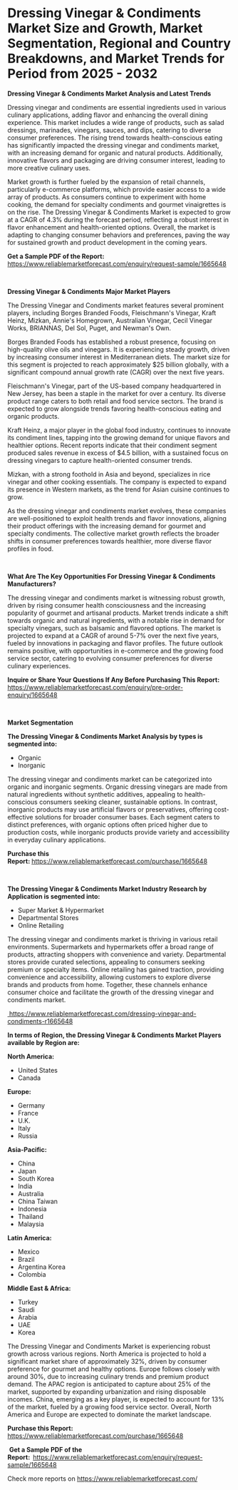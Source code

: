 <p><h1>Dressing Vinegar & Condiments Market Size and Growth, Market Segmentation, Regional and Country Breakdowns, and Market Trends for Period from 2025 -  2032</h1></p><p><strong>Dressing Vinegar & Condiments Market Analysis and Latest Trends</strong></p>
<p><p>Dressing vinegar and condiments are essential ingredients used in various culinary applications, adding flavor and enhancing the overall dining experience. This market includes a wide range of products, such as salad dressings, marinades, vinegars, sauces, and dips, catering to diverse consumer preferences. The rising trend towards health-conscious eating has significantly impacted the dressing vinegar and condiments market, with an increasing demand for organic and natural products. Additionally, innovative flavors and packaging are driving consumer interest, leading to more creative culinary uses.</p><p>Market growth is further fueled by the expansion of retail channels, particularly e-commerce platforms, which provide easier access to a wide array of products. As consumers continue to experiment with home cooking, the demand for specialty condiments and gourmet vinaigrettes is on the rise. The Dressing Vinegar & Condiments Market is expected to grow at a CAGR of 4.3% during the forecast period, reflecting a robust interest in flavor enhancement and health-oriented options. Overall, the market is adapting to changing consumer behaviors and preferences, paving the way for sustained growth and product development in the coming years.</p></p>
<p><strong>Get a Sample PDF of the Report:&nbsp;</strong> <a href="https://www.reliablemarketforecast.com/enquiry/request-sample/1665648?utm_campaign=3049&utm_medium=2&utm_source=Github&utm_content=ia&utm_term=07042025&utm_id=dressing-vinegar-condiments">https://www.reliablemarketforecast.com/enquiry/request-sample/1665648</a></p>
<p>&nbsp;</p>
<p><strong>Dressing Vinegar & Condiments Major Market Players</strong></p>
<p><p>The Dressing Vinegar and Condiments market features several prominent players, including Borges Branded Foods, Fleischmann's Vinegar, Kraft Heinz, Mizkan, Annie's Homegrown, Australian Vinegar, Cecil Vinegar Works, BRIANNAS, Del Sol, Puget, and Newman's Own. </p><p>Borges Branded Foods has established a robust presence, focusing on high-quality olive oils and vinegars. It is experiencing steady growth, driven by increasing consumer interest in Mediterranean diets. The market size for this segment is projected to reach approximately $25 billion globally, with a significant compound annual growth rate (CAGR) over the next five years.</p><p>Fleischmann's Vinegar, part of the US-based company headquartered in New Jersey, has been a staple in the market for over a century. Its diverse product range caters to both retail and food service sectors. The brand is expected to grow alongside trends favoring health-conscious eating and organic products.</p><p>Kraft Heinz, a major player in the global food industry, continues to innovate its condiment lines, tapping into the growing demand for unique flavors and healthier options. Recent reports indicate that their condiment segment produced sales revenue in excess of $4.5 billion, with a sustained focus on dressing vinegars to capture health-oriented consumer trends.</p><p>Mizkan, with a strong foothold in Asia and beyond, specializes in rice vinegar and other cooking essentials. The company is expected to expand its presence in Western markets, as the trend for Asian cuisine continues to grow.</p><p>As the dressing vinegar and condiments market evolves, these companies are well-positioned to exploit health trends and flavor innovations, aligning their product offerings with the increasing demand for gourmet and specialty condiments. The collective market growth reflects the broader shifts in consumer preferences towards healthier, more diverse flavor profiles in food.</p></p>
<p>&nbsp;</p>
<p><strong>What Are The Key Opportunities For Dressing Vinegar & Condiments Manufacturers?</strong></p>
<p><p>The dressing vinegar and condiments market is witnessing robust growth, driven by rising consumer health consciousness and the increasing popularity of gourmet and artisanal products. Market trends indicate a shift towards organic and natural ingredients, with a notable rise in demand for specialty vinegars, such as balsamic and flavored options. The market is projected to expand at a CAGR of around 5-7% over the next five years, fueled by innovations in packaging and flavor profiles. The future outlook remains positive, with opportunities in e-commerce and the growing food service sector, catering to evolving consumer preferences for diverse culinary experiences.</p></p>
<p><strong>Inquire or Share Your Questions If Any Before Purchasing This Report:</strong> <a href="https://www.reliablemarketforecast.com/enquiry/pre-order-enquiry/1665648?utm_campaign=3049&utm_medium=2&utm_source=Github&utm_content=ia&utm_term=07042025&utm_id=dressing-vinegar-condiments">https://www.reliablemarketforecast.com/enquiry/pre-order-enquiry/1665648</a></p>
<p>&nbsp;</p>
<p><strong>Market Segmentation</strong></p>
<p><strong>The Dressing Vinegar & Condiments Market Analysis by types is segmented into:</strong></p>
<p><ul><li>Organic</li><li>Inorganic</li></ul></p>
<p><p>The dressing vinegar and condiments market can be categorized into organic and inorganic segments. Organic dressing vinegars are made from natural ingredients without synthetic additives, appealing to health-conscious consumers seeking cleaner, sustainable options. In contrast, inorganic products may use artificial flavors or preservatives, offering cost-effective solutions for broader consumer bases. Each segment caters to distinct preferences, with organic options often priced higher due to production costs, while inorganic products provide variety and accessibility in everyday culinary applications.</p></p>
<p><strong>Purchase this Report:&nbsp;</strong><a href="https://www.reliablemarketforecast.com/purchase/1665648?utm_campaign=3049&utm_medium=2&utm_source=Github&utm_content=ia&utm_term=07042025&utm_id=dressing-vinegar-condiments">https://www.reliablemarketforecast.com/purchase/1665648</a></p>
<p>&nbsp;</p>
<p><strong>The Dressing Vinegar & Condiments Market Industry Research by Application is segmented into:</strong></p>
<p><ul><li>Super Market & Hypermarket</li><li>Departmental Stores</li><li>Online Retailing</li></ul></p>
<p><p>The dressing vinegar and condiments market is thriving in various retail environments. Supermarkets and hypermarkets offer a broad range of products, attracting shoppers with convenience and variety. Departmental stores provide curated selections, appealing to consumers seeking premium or specialty items. Online retailing has gained traction, providing convenience and accessibility, allowing customers to explore diverse brands and products from home. Together, these channels enhance consumer choice and facilitate the growth of the dressing vinegar and condiments market.</p></p>
<p><a href="https://www.reliablemarketforecast.com/dressing-vinegar-and-condiments-r1665648?utm_campaign=3049&utm_medium=2&utm_source=Github&utm_content=ia&utm_term=07042025&utm_id=dressing-vinegar-condiments">&nbsp;https://www.reliablemarketforecast.com/dressing-vinegar-and-condiments-r1665648</a></p>
<p><strong>In terms of Region, the Dressing Vinegar & Condiments Market Players available by Region are:</strong></p>
<p>
    <p> <strong> North America: </strong>
        <ul>
            <li>United States</li>
            <li>Canada</li>
        </ul>
        </p> 
    <p> <strong> Europe: </strong>
        <ul>
            <li>Germany</li>
            <li>France</li>
            <li>U.K.</li>
            <li>Italy</li>
            <li>Russia</li>
        </ul>
        </p> 
    <p> <strong> Asia-Pacific: </strong>
        <ul>
            <li>China</li>
            <li>Japan</li>
            <li>South Korea</li>
            <li>India</li>
            <li>Australia</li>
            <li>China Taiwan</li>
            <li>Indonesia</li>
            <li>Thailand</li>
            <li>Malaysia</li>
        </ul>
        </p> 
    <p> <strong> Latin America: </strong>
        <ul>
            <li>Mexico</li>
            <li>Brazil</li>
            <li>Argentina Korea</li>
            <li>Colombia</li>
        </ul>
        </p> 
    <p> <strong> Middle East & Africa: </strong>
        <ul>
            <li>Turkey</li>
            <li>Saudi</li>
            <li>Arabia</li>
            <li>UAE</li>
            <li>Korea</li>
        </ul>
    </p>
    </p>
<p><p>The Dressing Vinegar and Condiments Market is experiencing robust growth across various regions. North America is projected to hold a significant market share of approximately 32%, driven by consumer preference for gourmet and healthy options. Europe follows closely with around 30%, due to increasing culinary trends and premium product demand. The APAC region is anticipated to capture about 25% of the market, supported by expanding urbanization and rising disposable incomes. China, emerging as a key player, is expected to account for 13% of the market, fueled by a growing food service sector. Overall, North America and Europe are expected to dominate the market landscape.</p></p>
<p><strong>Purchase this Report: </strong><a href="https://www.reliablemarketforecast.com/purchase/1665648?utm_campaign=3049&utm_medium=2&utm_source=Github&utm_content=ia&utm_term=07042025&utm_id=dressing-vinegar-condiments">https://www.reliablemarketforecast.com/purchase/1665648</a></p>
<p>&nbsp;<strong>Get a Sample PDF of the Report:&nbsp;&nbsp;</strong><a href="https://www.reliablemarketforecast.com/enquiry/request-sample/1665648?utm_campaign=3049&utm_medium=2&utm_source=Github&utm_content=ia&utm_term=07042025&utm_id=dressing-vinegar-condiments">https://www.reliablemarketforecast.com/enquiry/request-sample/1665648</a></p>
<p><strong></strong></p>
<p>Check more reports on <a href="https://www.reliablemarketforecast.com/?utm_campaign=3049&utm_medium=2&utm_source=Github&utm_content=ia&utm_term=07042025&utm_id=dressing-vinegar-condiments">https://www.reliablemarketforecast.com/</a></p>